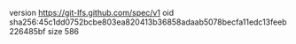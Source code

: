 version https://git-lfs.github.com/spec/v1
oid sha256:45c1dd0752bcbe803ea820413b36858adaab5078becfa11edc13feeb226485bf
size 586
